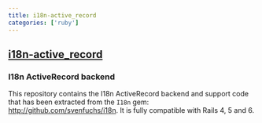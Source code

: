 ```yaml
---
title: i18n-active_record
categories: ['ruby']
---
```

## [i18n-active_record](https://github.com/svenfuchs/i18n-active_record)

### I18n ActiveRecord backend


This repository contains the I18n ActiveRecord backend and support code that has been extracted from the `I18n` gem: http://github.com/svenfuchs/i18n.
It is fully compatible with Rails 4, 5 and 6.
